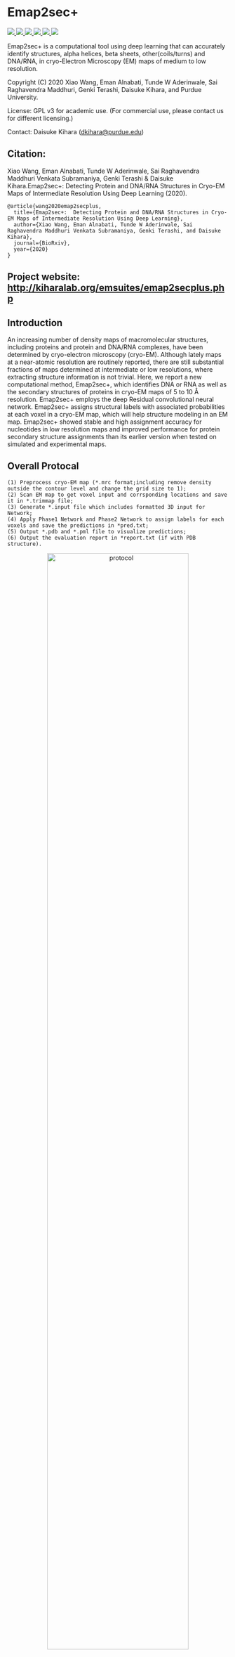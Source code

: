 # Emap2sec+
<a href="https://github.com/marktext/marktext/releases/latest">
   <img src="https://img.shields.io/badge/Emap2sec-v2.0.0-green">
   <img src="https://img.shields.io/badge/platform-Linux%20%7C%20Mac%20-green">
   <img src="https://img.shields.io/badge/Language-python3-green">
   <img src="https://img.shields.io/badge/Language-C-green">
   <img src="https://img.shields.io/badge/dependencies-tested-green">
   <img src="https://img.shields.io/badge/licence-GNU-green">
</a>           

Emap2sec+ is a computational tool using deep learning that can accurately identify structures, alpha helices, beta sheets, other(coils/turns) and DNA/RNA, in cryo-Electron Microscopy (EM) maps of medium to low resolution.  

Copyright (C) 2020 Xiao Wang, Eman Alnabati, Tunde W Aderinwale, Sai Raghavendra Maddhuri, Genki Terashi, Daisuke Kihara, and Purdue University. 

License: GPL v3 for academic use. (For commercial use, please contact us for different licensing.)

Contact: Daisuke Kihara (dkihara@purdue.edu)

## Citation:

Xiao Wang, Eman Alnabati, Tunde W Aderinwale, Sai Raghavendra Maddhuri Venkata Subramaniya, Genki Terashi & Daisuke Kihara.Emap2sec+:  Detecting Protein and DNA/RNA Structures in Cryo-EM Maps of Intermediate Resolution Using Deep Learning (2020).
```
@article{wang2020emap2secplus,   
  title={Emap2sec+:  Detecting Protein and DNA/RNA Structures in Cryo-EM Maps of Intermediate Resolution Using Deep Learning},   
  author={Xiao Wang, Eman Alnabati, Tunde W Aderinwale, Sai Raghavendra Maddhuri Venkata Subramaniya, Genki Terashi, and Daisuke Kihara},    
  journal={BioRxiv},    
  year={2020}    
}   
```

## Project website: http://kiharalab.org/emsuites/emap2secplus.php

## Introduction
An increasing number of density maps of macromolecular structures, including proteins and protein and DNA/RNA complexes, have been determined by cryo-electron microscopy (cryo-EM). Although lately maps at a near-atomic resolution are routinely reported, there are still substantial fractions of maps determined at intermediate or low resolutions, where extracting structure information is not trivial. Here, we report a new computational method, Emap2sec+, which identifies DNA or RNA as well as the secondary structures of proteins in cryo-EM maps of 5 to 10 Å resolution. Emap2sec+ employs the deep Residual convolutional neural network. Emap2sec+ assigns structural labels with associated probabilities at each voxel in a cryo-EM map, which will help structure modeling in an EM map. Emap2sec+ showed stable and high assignment accuracy for nucleotides in low resolution maps and improved performance for protein secondary structure assignments than its earlier version when tested on simulated and experimental maps.

## Overall Protocal
```
(1) Preprocess cryo-EM map (*.mrc format;including remove density outside the contour level and change the grid size to 1);
(2) Scan EM map to get voxel input and corrsponding locations and save it in *.trimmap file;
(3) Generate *.input file which includes formatted 3D input for Network;
(4) Apply Phase1 Network and Phase2 Network to assign labels for each voxels and save the predictions in *pred.txt;
(5) Output *.pdb and *.pml file to visualize predictions;
(6) Output the evaluation report in *report.txt (if with PDB structure).
```
<p align="center">
  <img src="figures/protocol.jpeg" alt="protocol" width="80%">
</p> 

## Overall Network Framework
<p align="center">
  <img src="figures/Framework.jpeg" alt="framework" width="80%">
</p> 

### Network Framework consists of 4 steps:   

```
(1) Apply binary-class model and multi-class model to obtain predicted probabilities for each voxel;
(2) Concatenate probability values from different models to have 8 probability values for each voxel;
(3) Apply Phase 2 network to utilize the neighboring predicted probabilities from phase 1 to further classify each voxel;
(4) Output the final predictions for each voxel.
```

### Phase 1 Network Architecture
<p align="center">
  <img src="figures/Net1.jpg" alt="phase1 network" width="80%">
</p> 

### Phase 2 Network Architecture
<p align="center">
  <img src="figures/Net2.jpg" alt="phase2 network" width="80%">
</p> 

## Pre-required software
Python 3 : https://www.python.org/downloads/    
pdb2vol (for generating simulated maps): https://situs.biomachina.org/fguide.html   
Pymol(for visualiztion): https://pymol.org/2/        

## Installation  
### 1. [`Install git`](https://git-scm.com/book/en/v2/Getting-Started-Installing-Git) 
### 2. Clone the repository in your computer 
```
git clone git@github.com:kiharalab/Emap2secPlus.git && cd Emap2secPlus
```

or (Recommended)

```
git clone git@github.rcac.purdue.edu:kiharalab/Emap2secPlus.git && cd Emap2secPlus
```

### 3. Build dependencies.   
You have two options to install dependency on your computer:
#### 3.1 Install with pip
##### 3.1.1[`install pip`](https://pip.pypa.io/en/stable/installing/).
##### 3.1.2  Install dependency in command line.
```
pip3 install -r requirements.txt --user
```
If you encounter any errors, you can install each library one by one:
```
pip3 install mrcfile==1.1.2
pip3 install numpy==1.18.5
pip3 install numba==0.50.0
pip3 install torch==1.1.0
pip3 install scipy==1.4.1
```

#### 3.2 Install with anaconda
##### 3.2.1 [`install conda`](https://docs.conda.io/projects/conda/en/latest/user-guide/install/macos.html). 
##### 3.2.2 Install dependency in command line
```
conda create -n Emap python=3.6.9
conda activate Emap
pip install -r requirements.txt 
```
Each time when you want to run my code, simply activate the environment by
```
conda activate Emap
conda deactivate(If you want to exit) 
```
#### 4. Downloading the model files and example files.
Due to the data quota limit of github, our model can't kept in this repo. Please download them [here](https://github.rcac.purdue.edu/kiharalab/Emap2secPlus/tree/master/best_model) and put them in the Emap2secPlus directory. If you git clone in 2nd options, please ignore this.

## Usage
```
python3 main.py -h:
  -h, --help            show this help message and exit
  -F F                  map path
  --mode MODE           0: Predict structures for EM Map 
                        1: Predict and evaluate structures for EM map with pdb structure
                        2: Predict structure for experimental maps with 4 fold models
                        3: Predict and evaluate structure for experimental maps with 4 fold models
  --resize              0: resizing maps with numba optimized (some maps size are not supported); 
                        1: resizing maps with scipy (relatively slow but support almost all maps).
  -P P                  native structure path (PDB format) for evaluating model's performance
  --type TYPE           0:simulated map at 6 Å 1: simulated map at 10 Å 2:simulated map at 6-10 Å 3:experimental map
  --gpu GPU             gpu id choose for training
  --class CLASS         number of classes
  --batch_size BATCH_SIZE batch size for training
  --contour CONTOUR     Contour level for real map
  --fold FOLD           specify the fold model used for predicting the experimental map
```

### 1. Predict structures with EM maps
```
python3 main.py --mode=0 -F=[Map_path] --type=[Map_Type] --gpu=0 --class=4 --contour=[contour_level] --fold=[Choose_Fold]
```
Here [Map_path] is the cryo EM mrc file path in your computer. [Map_Type] should be specified based on your input map type, which will be used to load proper pre-trained model. [contour_level] and [Choose_Fold] should only be specified for experimental maps.          
Output will be saved in "Predict_Result/[Map_Type]/[Input_Map_Name]". 
--resize=1 sometimes needs to be specified if your map's grid size is smaller than 1. Our default faster resizing script based on numba only supports interpolation for maps with grid size>1.
### 2. Predict and evaluate EM maps
```
python3 main.py --mode=1 -F=[Map_path] -P=[PDB_path] --type=[Map_Type] --gpu=0 --class=4 --contour=[contour_level] --fold=[Choose_Fold]
```
Here [PDB_path] is the PDB file path for your structure. All other parameters should follow the same rule in --mode=0.     
Output will be saved in "Predict_Result_WithPDB/[Map_Type]/[Input_Map_Name]". 

### 3. Predict structure for experimental maps with 4 fold models
```
python3 main.py --mode=2 -F=[Map_path] --type=3 --gpu=0 --class=4 --contour=[contour_level]
```    
The backend program will automatically call 4 fold models to predict and aggregate the final predictions by majority vote of 4 models. Output will be saved in "Predict_Result_WithPDB/REAL/[Input_Map_Name]". 

### 4. Predict and evaluate structure for experimental maps with 4 fold models
```
python3 main.py --mode=3 -F=[Map_path] -P=[PDB_path] --type=3 --gpu=0 --class=4 --contour=[contour_level] 
```
The backend program will automatically call 4 fold models to predict and aggregate the final predictions by majority vote of 4 models. Also, the individual evaluation and combined evaluation will be automatically executed by Emap2sec+. Output will be saved in "Predict_Result_WithPDB/REAL/[Input_Map_Name]". 

## Example

### Input File
Cryo-EM map with mrc format. 

### Output File
1 *.mrc: Reformed map file with grid size=1;   
2 *.trimmap: Pre-process file with voxel information, corresponding coordinates and Residue ID (if with PDB structure).   
3 *.stride: (Optional) Stride output file, include the secondary structure assignment label for each residue.   
4 *.input: Model's input file, include voxel density values and structure label (if with PDB structure).   
5 *pred.txt: records Model's output for each voxel. Format: [coordinate pred_label pred_prob_value] in each line.  
6 *.pdb: records voxel coordinates and predicted labels for visualization.   
7 *.pml: Visualization script for predictions. Please use **pymol -u *.pml** to visualize our prediction.


### Simulated map example (10Å resolution)
#### 1 Emap2sec+ prediction
Cammand line
```
python3 main.py --mode=0 -F=test_example/SIMU10/5T5K.mrc --type=1 --gpu=0 --class=4 
```
If the map grid size is smaller than 1, you also need to specify –-resize=1 in the command line, which will be slower compared to the default mode. The example input map is included in [5T5K](https://github.rcac.purdue.edu/kiharalab/Emap2secPlus/tree/master/test_example/SIMU10).Our detailed results are saved in [5T5K_Prediction](https://github.rcac.purdue.edu/kiharalab/Emap2secPlus/tree/master/predict_example/SIMU10).

#### 2 Visualize Result
Results are saved in Predict_Result/SIMU10/[Input_Map_Name]. Phase 1 and Phase 2 visualization results are saved in “Phase1” and “Phase2” sub-directory, respectively. *.pml files will be generated for you to visualize. Please use “pymol -u *.pml” to visualize the final structures. Also, for confident predictions, you can check by “pymol -u *C.pml” in another visualization file named "*C.pml" which only includes confident predictions with predicted probability>=0.9.

#### 3 Evaluation Performance
Command line:
```
python3 main.py --mode=1 -F=test_example/SIMU10/5T5K.mrc -P=test_example/SIMU10/5t5k.pdb --type=1 --gpu=0 --class=4 
```
In the Predict_Result_WithPDB/SIMU10/[Input_Map_Name], our evaluation report will be saved in *_report.txt. Here is an example of our evaluation report of 5T5K.
<p align="center">
  <img src="figures/5T5K_report.png" alt="5T5K report" width="50%">
</p> 

#### 4 Visulization
<p align="center">
  <img src="figures/5T5K_map.png" title="Map" width="30%" ><img src="figures/5T5K_structure.png" title="Structure" width="30%"><img src="figures/5T5K_pred.png" title="Prediction" width="30%">
</p> 

<p align="center">
  <img src="figures/5T5K_alpha.png" title="Alpha Prediction" width="30%" ><img src="figures/5T5K_beta.png" title="Beta Prediction" width="30%"><img src="figures/5T5K_drna.png" title="DNA/RNA Prediction" width="30%">
</p> 

### Experimental map example
#### 1 Emap2sec+ Prediction
Cammand line:
```
python3 main.py --mode=0 -F=test_example/REAL/6BJS.mrc --type=3 --gpu=0 --class=4 --fold=3 -–contour=0.006 
```
If the map grid size is smaller than 1, you also need to specify --resize=1 in the command line, which will be slower compared to the default mode. The example input map is [6BJS](https://github.rcac.purdue.edu/kiharalab/Emap2secPlus/tree/master/test_example/REAL), which is in the fold 3 testing dataset.Our detailed results are saved in [6BJS_Prediction](https://github.rcac.purdue.edu/kiharalab/Emap2secPlus/tree/master/predict_example/REAL).

#### 2 Visualize Result
Results are saved in Predict_Result/REAL/Fold3_Model_Result/[Input_Map_Name]. Phase 1 and Phase 2 visualization results are saved in “Phase1” and “Phase2” sub-directory, respectively. *.pml files will be generated for you to visualize. Please use “pymol -u *.pml” to visualize the final structures. Also, for confident predictions, you can check by “pymol -u *C.pml” in another visualization file which only includes confident predictions with predicted probability>=0.9.

#### 3 Evaluation Performance
Command line:
```
python3 main.py --mode=1 -F=test_example/REAL/6BJS.mrc -P=test_example/REAL/6bjs.pdb  --type=3  --gpu=0 --class=4 -–fold=3 -–contour=0.006
```
In the Predict_Result_WithPDB/REAL/Fold3_Model_Result/[Input_Map_Name], our evaluation report will be saved in *_report.txt. Here is an example of our evaluation report of 6BJS.
<p align="center">
  <img src="figures/6BJS_report.png" alt="6BJS report" width="50%">
</p> 

#### 4 Visulization

<p align="center">
  <img src="figures/6BJS_map.png" title="Map" width="30%" ><img src="figures/6BJS_structure.png" title="Structure" width="30%"><img src="figures/6BJS_pred.png" title="Prediction" width="30%">
</p> 

<p align="center">
  <img src="figures/6BJS_alpha.png" title="Alpha Prediction" width="30%" ><img src="figures/6BJS_beta.png" title="Beta Prediction" width="30%"><img src="figures/6BJS_drna.png" title="DNA/RNA Prediction" width="30%">
</p> 

### Experimental map example with majority vote
### \*Recommended when applying Emap2sec+ for experimental maps\*
#### 1 Emap2sec+ Prediction
Cammand line:
```
python3 main.py --mode=2 -F=test_example/REAL_Vote/5WCB.mrc --type=3 --gpu=0 --class=4 -–contour=0.0332
```
If the map grid size is smaller than 1, you also need to specify --resize=1 in the command line, which will be slower compared to the default mode. The example input map is [5WCB](https://github.rcac.purdue.edu/kiharalab/Emap2secPlus/tree/master/test_example/REAL_Vote), which is a previous example in Emap2sec paper. This example also proves our method can work on EM maps without DNA/RNA.Our detailed results are saved in [Real_Vote](https://github.rcac.purdue.edu/kiharalab/Emap2secPlus/tree/master/predict_example/REAL_Vote).

#### 2 Visualize Result
Results are saved in Predict_Result/REAL/[Input_Map_Name]. Final visualization results are saved in “FINAL”. *.pml files will be generated for you to visualize. Please use “pymol -u *.pml” to visualize the final structures. Also, for confident predictions, you can check by “pymol -u *C.pml” in another visualization file which only includes confident predictions with predicted probability>=0.9.

#### 3 Evaluation Performance
Command line:
```
python3 main.py --mode=3 -F=test_example/REAL_Vote/5WCB.mrc -P=test_example/REAL_Vote/5wcb.pdb --type=3  --gpu=0 --class=4 -–contour=0.0332
```
In the Predict_Result_WithPDB/REAL/[Input_Map_Name], our evaluation report will be saved in *_report.txt. Here is an example of our evaluation report of 5WCB.
<p align="center">
  <img src="figures/5WCB_report.png" alt="5WCB report" width="50%">
</p> 

#### 4 Visulization

<p align="center">
  <img src="figures/5WCB_map.png" title="Map" width="30%" ><img src="figures/5WCB_structure.png" title="Structure" width="30%"><img src="figures/5WCB_pred.png" title="Prediction" width="30%">
</p> 

<p align="center">
  <img src="figures/5WCB_alpha.png" title="Alpha Prediction" width="30%" ><img src="figures/5WCB_beta.png" title="Beta Prediction" width="30%"><img src="figures/5WCB_drna.png" title="DNA/RNA Prediction" width="30%">
</p> 

